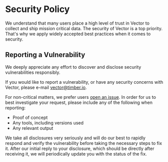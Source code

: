 # Security Policy

We understand that many users place a high level of trust in Vector to collect
and ship mission critical data. The security of Vector is a top priority.
That's why we apply widely accepted best practices when it comes to security.

## Reporting a Vulnerability

We deeply appreciate any effort to discover and disclose security
vulnerabilities responsibly.

If you would like to report a vulnerability, or have any security concerns with
Vector, please e-mail vector@timber.io.

For non-critical matters, we prefer users [open an issue][urls.new_security_report].
In order for us to best investigate your request, please include any of the
following when reporting:

* Proof of concept
* Any tools, including versions used
* Any relevant output

We take all disclosures very seriously and will do our best to rapidly respond
and verify the vulnerability before taking the necessary steps to fix it. After
our initial reply to your disclosure, which should be directly after receiving
it, we will periodically update you with the status of the fix.

[urls.new_security_report]: https://github.com/timberio/vector/issues/new?labels=Domain%3A+Security